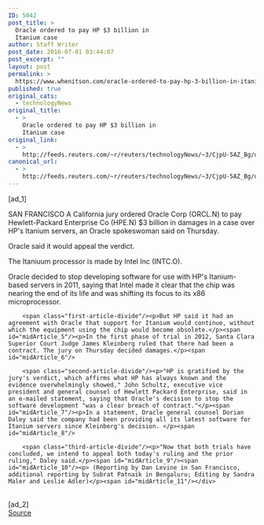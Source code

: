 ```yaml
---
ID: 5042
post_title: >
  Oracle ordered to pay HP $3 billion in
  Itanium case
author: Staff Writer
post_date: 2016-07-01 03:44:07
post_excerpt: ""
layout: post
permalink: >
  https://www.whenitson.com/oracle-ordered-to-pay-hp-3-billion-in-itanium-case/
published: true
original_cats:
  - technologyNews
original_title:
  - >
    Oracle ordered to pay HP $3 billion in
    Itanium case
original_link:
  - >
    http://feeds.reuters.com/~r/reuters/technologyNews/~3/CjpU-5AZ_Bg/us-hewlett-packard-oracle-verdict-idUSKCN0ZG3C1
canonical_url:
  - >
    http://feeds.reuters.com/~r/reuters/technologyNews/~3/CjpU-5AZ_Bg/us-hewlett-packard-oracle-verdict-idUSKCN0ZG3C1
---
```

 [ad_1]
<br><div id="articleText">
<span id="midArticle_start"/>

<span id="midArticle_0"/><span class="focusParagraph" readability="5"><p><span class="articleLocation">SAN FRANCISCO</span> A California jury ordered Oracle Corp (<span id="symbol_ORCL.N_0">ORCL.N</span>) to pay Hewlett-Packard Enterprise Co (<span id="symbol_HPE.N_1">HPE.N</span>) $3 billion in damages in a case over HP's Itanium servers, an Oracle spokeswoman said on Thursday.</p></span><span id="midArticle_1"/><p>Oracle said it would appeal the verdict.</p><span id="midArticle_2"/><p>The Itaniuum processor is made by Intel Inc (<span id="symbol_INTC.O_2">INTC.O</span>).  </p><span id="midArticle_3"/><p>Oracle decided to stop developing software for use with HP's Itanium-based servers in 2011, saying that Intel made it clear that the chip was nearing the end of its life and was shifting its focus to its x86 microprocessor.</p><span id="midArticle_4"/>
        
        <span class="first-article-divide"/><p>But HP said it had an agreement with Oracle that support for Itanium would continue, without which the equipment using the chip would become obsolete.</p><span id="midArticle_5"/><p>In the first phase of trial in 2012, Santa Clara Superior Court Judge James Kleinberg ruled that there had been a contract. The jury on Thursday decided damages.</p><span id="midArticle_6"/>
        
        <span class="second-article-divide"/><p>"HP is gratified by the jury's verdict, which affirms what HP has always known and the evidence overwhelmingly showed," John Schultz, executive vice president and general counsel of Hewlett Packard Enterprise, said in an e-mailed statement, saying that Oracle's decision to stop the software development "was a clear breach of contract."</p><span id="midArticle_7"/><p>In a statement, Oracle general counsel Dorian Daley said the company had been providing all its latest software for Itanium servers since Kleinberg's decision. </p><span id="midArticle_8"/>
        
        <span class="third-article-divide"/><p>"Now that both trials have concluded, we intend to appeal both today's ruling and the prior ruling," Daley said.</p><span id="midArticle_9"/><span id="midArticle_10"/><p> (Reporting by Dan Levine in San Francisco, additional reporting by Subrat Patnaik in Bengaluru; Editing by Sandra Maler and Leslie Adler)</p><span id="midArticle_11"/></div>
<br>[ad_2]
<br><a href="http://feeds.reuters.com/~r/reuters/technologyNews/~3/CjpU-5AZ_Bg/us-hewlett-packard-oracle-verdict-idUSKCN0ZG3C1">Source </a>